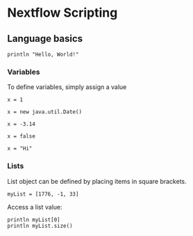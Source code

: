 # Nextflow Scripting  

## Language basics  
```
println "Hello, World!"  
```  

### Variables  
To define variables, simply assign a value  
```
x = 1

x = new java.util.Date()  

x = -3.14  

x = false  

x = "Hi"  
```   

### Lists  
List object can be defined by placing items in square brackets.  
```
myList = [1776, -1, 33]
```  

Access a list value:  
``` 
println myList[0]
println myList.size()
```   


